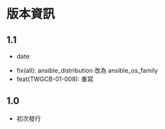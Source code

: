 # 版本資訊

## 1.1

* date:
- fix(all): ansible_distribution 改為 ansible_os_family
- feat(TWGCB-01-008): 重寫

## 1.0

* 初次發行